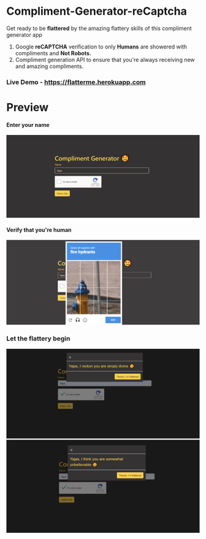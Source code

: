 Compliment-Generator-reCaptcha
===============================
Get ready to be **flattered** by the amazing flattery skills of this compliment generator app
1. Google **reCAPTCHA** verification to only **Humans** are showered with compliments and **Not Robots.**
2. Compliment generation API to ensure that you're always receiving new and amazing compliments.
### Live Demo - https://flatterme.herokuapp.com
# Preview
#### Enter your name
![name](https://github.com/Yajassardana/Compliment-Generator-reCaptcha/blob/master/README%20imgs/Screenshot%20(124).png)
#### Verify that you're human
![auth](https://github.com/Yajassardana/Compliment-Generator-reCaptcha/blob/master/README%20imgs/Screenshot%20(125).png)
### Let the flattery begin
![compliment 1](https://github.com/Yajassardana/Compliment-Generator-reCaptcha/blob/master/README%20imgs/Screenshot%20(128).png)
<br>
![compliment 2](https://github.com/Yajassardana/Compliment-Generator-reCaptcha/blob/master/README%20imgs/Screenshot%20(129).png)
